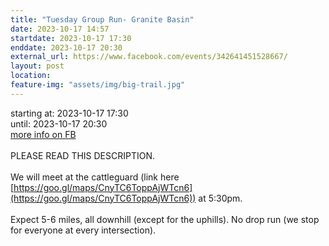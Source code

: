 ```yaml
---
title: "Tuesday Group Run- Granite Basin"
date: 2023-10-17 14:57
startdate: 2023-10-17 17:30
enddate: 2023-10-17 20:30
external_url: https://www.facebook.com/events/342641451528667/
layout: post
location: 
feature-img: "assets/img/big-trail.jpg"
---
```


starting at: 2023-10-17 17:30<br>until: 2023-10-17 20:30<br><a href="https://www.facebook.com/events/342641451528667/">more info on FB</a><br><br>PLEASE READ THIS DESCRIPTION. <br>
  <br>
  We will meet at the cattleguard (link here [https://goo.gl/maps/CnyTC6ToppAjWTcn6](https://goo.gl/maps/CnyTC6ToppAjWTcn6)) at 5&#58;30pm. <br>
  <br>
  Expect 5-6 miles, all downhill (except for the uphills). No drop run (we stop for everyone at every intersection). <br>
  <br>
  <br>
  
